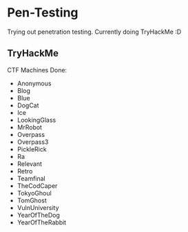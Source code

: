 # Pen-Testing
Trying out penetration testing. Currently doing TryHackMe :D

## TryHackMe
CTF Machines Done:

- Anonymous
- Blog
- Blue
- DogCat
- Ice
- LookingGlass
- MrRobot
- Overpass
- Overpass3
- PickleRick
- Ra
- Relevant
- Retro
- Teamfinal
- TheCodCaper
- TokyoGhoul
- TomGhost
- VulnUniversity
- YearOfTheDog
- YearOfTheRabbit
